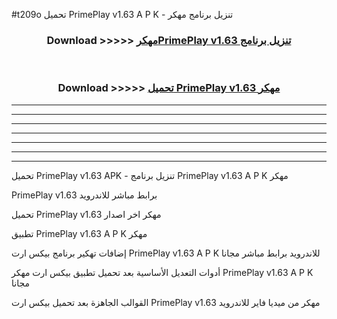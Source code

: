 #t209o تحميل PrimePlay v1.63 A P K - تنزيل برنامج مهكر



<div align="center">
<h3>Download >>>>> <a href="https://runaway1.web.app/?sq=PrimePlay v1.63">مهكرPrimePlay v1.63 تنزيل برنامج</a></h3><br>

<h3>Download >>>>> <a href="https://runaway1.web.app/?sq=PrimePlay v1.63">تحميل PrimePlay v1.63 مهكر</a></h3>
</div>


----------------------------------------------------------

----------------------------------------------------------

----------------------------------------------------------

----------------------------------------------------------

----------------------------------------------------------

----------------------------------------------------------

----------------------------------------------------------

تحميل PrimePlay v1.63 APK - تنزيل برنامج PrimePlay v1.63 A P K مهكر

PrimePlay v1.63 برابط مباشر للاندرويد

تحميل PrimePlay v1.63 مهكر اخر اصدار

تطبيق PrimePlay v1.63 A P K مهكر

إضافات تهكير برنامج بيكس ارت PrimePlay v1.63 A P K للاندرويد برابط مباشر مجانا

أدوات التعديل الأساسية بعد تحميل تطبيق بيكس ارت مهكر PrimePlay v1.63 A P K مجانا

القوالب الجاهزة بعد تحميل بيكس ارت PrimePlay v1.63 مهكر من ميديا فاير للاندرويد


